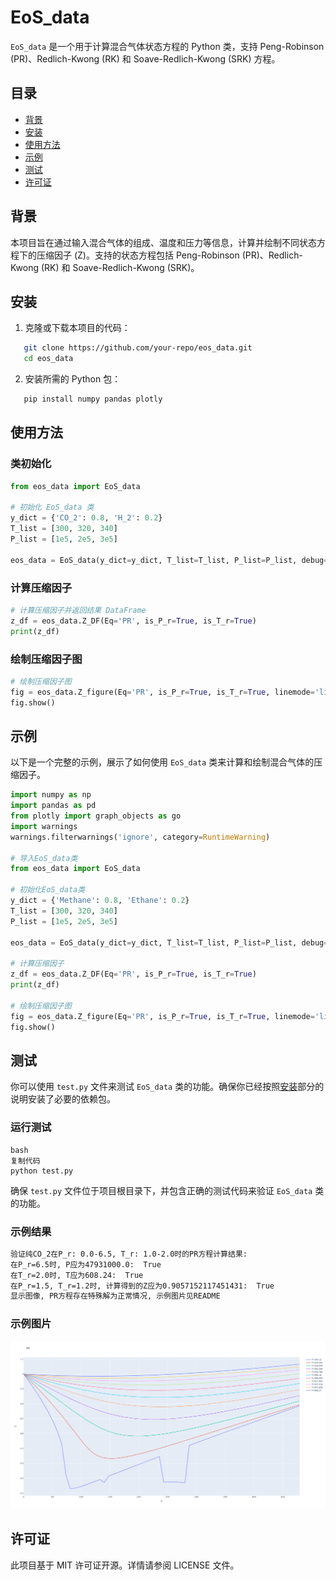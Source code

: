 
# EoS_data

`EoS_data` 是一个用于计算混合气体状态方程的 Python 类，支持 Peng-Robinson (PR)、Redlich-Kwong (RK) 和 Soave-Redlich-Kwong (SRK) 方程。

## 目录

- [背景](#背景)
- [安装](#安装)
- [使用方法](#使用方法)
- [示例](#示例)
- [测试](#测试)
- [许可证](#许可证)

## 背景

本项目旨在通过输入混合气体的组成、温度和压力等信息，计算并绘制不同状态方程下的压缩因子 (Z)。支持的状态方程包括 Peng-Robinson (PR)、Redlich-Kwong (RK) 和 Soave-Redlich-Kwong (SRK)。

## 安装

1. 克隆或下载本项目的代码：

```bash
   git clone https://github.com/your-repo/eos_data.git
   cd eos_data
```

2. 安装所需的 Python 包：

```bash
   pip install numpy pandas plotly
```

## 使用方法

### 类初始化

```python
from eos_data import EoS_data

# 初始化 EoS_data 类
y_dict = {'CO_2': 0.8, 'H_2': 0.2}
T_list = [300, 320, 340]
P_list = [1e5, 2e5, 3e5]

eos_data = EoS_data(y_dict=y_dict, T_list=T_list, P_list=P_list, debug=True)
```

### 计算压缩因子

```python
# 计算压缩因子并返回结果 DataFrame
z_df = eos_data.Z_DF(Eq='PR', is_P_r=True, is_T_r=True)
print(z_df)
```

### 绘制压缩因子图

```python
# 绘制压缩因子图
fig = eos_data.Z_figure(Eq='PR', is_P_r=True, is_T_r=True, linemode='lines')
fig.show()
```

## 示例

以下是一个完整的示例，展示了如何使用 `EoS_data` 类来计算和绘制混合气体的压缩因子。

```python
import numpy as np
import pandas as pd
from plotly import graph_objects as go
import warnings
warnings.filterwarnings('ignore', category=RuntimeWarning)

# 导入EoS_data类
from eos_data import EoS_data

# 初始化EoS_data类
y_dict = {'Methane': 0.8, 'Ethane': 0.2}
T_list = [300, 320, 340]
P_list = [1e5, 2e5, 3e5]

eos_data = EoS_data(y_dict=y_dict, T_list=T_list, P_list=P_list, debug=True)

# 计算压缩因子
z_df = eos_data.Z_DF(Eq='PR', is_P_r=True, is_T_r=True)
print(z_df)

# 绘制压缩因子图
fig = eos_data.Z_figure(Eq='PR', is_P_r=True, is_T_r=True, linemode='lines')
fig.show()
```

## 测试

你可以使用 `test.py` 文件来测试 `EoS_data` 类的功能。确保你已经按照[安装](#安装)部分的说明安装了必要的依赖包。

### 运行测试

```
bash
复制代码
python test.py
```

确保 `test.py` 文件位于项目根目录下，并包含正确的测试代码来验证 `EoS_data` 类的功能。

### 示例结果

```bash
验证纯CO_2在P_r: 0.0-6.5, T_r: 1.0-2.0时的PR方程计算结果:
在P_r=6.5时, P应为47931000.0:  True
在T_r=2.0时, T应为608.24:  True
在P_r=1.5, T_r=1.2时, 计算得到的Z应为0.9057152117451431:  True
显示图像, PR方程存在特殊解为正常情况, 示例图片见README
```

### 示例图片

![示例图片](./images/example.png)

## 许可证

此项目基于 MIT 许可证开源。详情请参阅 LICENSE 文件。


